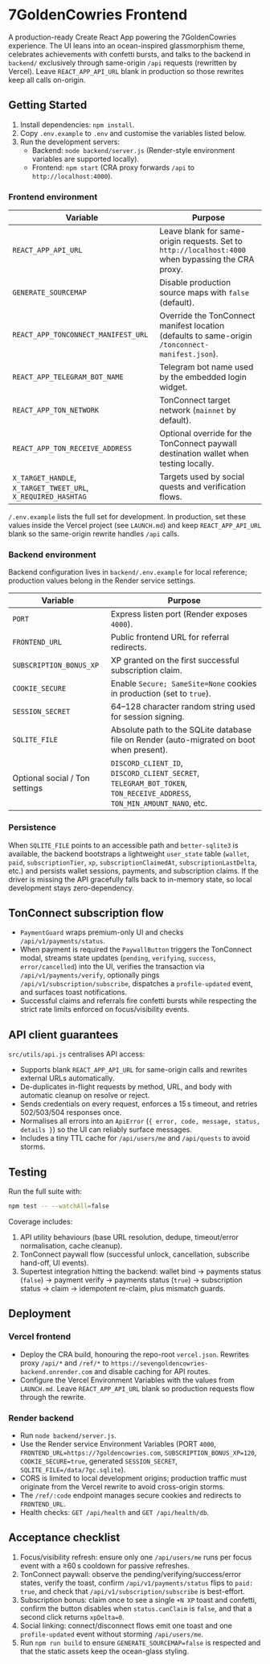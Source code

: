# 7GoldenCowries Frontend

A production-ready Create React App powering the 7GoldenCowries experience. The UI leans into an ocean-inspired glassmorphism theme, celebrates achievements with confetti bursts, and talks to the backend in `backend/` exclusively through same-origin `/api` requests (rewritten by Vercel). Leave `REACT_APP_API_URL` blank in production so those rewrites keep all calls on-origin.

## Getting Started

1. Install dependencies: `npm install`.
2. Copy `.env.example` to `.env` and customise the variables listed below.
3. Run the development servers:
   - Backend: `node backend/server.js` (Render-style environment variables are supported locally).
   - Frontend: `npm start` (CRA proxy forwards `/api` to `http://localhost:4000`).

### Frontend environment

| Variable | Purpose |
| --- | --- |
| `REACT_APP_API_URL` | Leave blank for same-origin requests. Set to `http://localhost:4000` when bypassing the CRA proxy. |
| `GENERATE_SOURCEMAP` | Disable production source maps with `false` (default). |
| `REACT_APP_TONCONNECT_MANIFEST_URL` | Override the TonConnect manifest location (defaults to same-origin `/tonconnect-manifest.json`). |
| `REACT_APP_TELEGRAM_BOT_NAME` | Telegram bot name used by the embedded login widget. |
| `REACT_APP_TON_NETWORK` | TonConnect target network (`mainnet` by default). |
| `REACT_APP_TON_RECEIVE_ADDRESS` | Optional override for the TonConnect paywall destination wallet when testing locally. |
| `X_TARGET_HANDLE`, `X_TARGET_TWEET_URL`, `X_REQUIRED_HASHTAG` | Targets used by social quests and verification flows. |

`/.env.example` lists the full set for development. In production, set these values inside the Vercel project (see `LAUNCH.md`) and keep `REACT_APP_API_URL` blank so the same-origin rewrite handles `/api` calls.

### Backend environment

Backend configuration lives in `backend/.env.example` for local reference; production values belong in the Render service settings.

| Variable | Purpose |
| --- | --- |
| `PORT` | Express listen port (Render exposes `4000`). |
| `FRONTEND_URL` | Public frontend URL for referral redirects. |
| `SUBSCRIPTION_BONUS_XP` | XP granted on the first successful subscription claim. |
| `COOKIE_SECURE` | Enable `Secure; SameSite=None` cookies in production (set to `true`). |
| `SESSION_SECRET` | 64–128 character random string used for session signing. |
| `SQLITE_FILE` | Absolute path to the SQLite database file on Render (auto-migrated on boot when present). |
| Optional social / Ton settings | `DISCORD_CLIENT_ID`, `DISCORD_CLIENT_SECRET`, `TELEGRAM_BOT_TOKEN`, `TON_RECEIVE_ADDRESS`, `TON_MIN_AMOUNT_NANO`, etc. |

### Persistence

When `SQLITE_FILE` points to an accessible path and `better-sqlite3` is available, the backend bootstraps a lightweight `user_state` table (`wallet`, `paid`, `subscriptionTier`, `xp`, `subscriptionClaimedAt`, `subscriptionLastDelta`, etc.) and persists wallet sessions, payments, and subscription claims. If the driver is missing the API gracefully falls back to in-memory state, so local development stays zero-dependency.

## TonConnect subscription flow

- `PaymentGuard` wraps premium-only UI and checks `/api/v1/payments/status`.
- When payment is required the `PaywallButton` triggers the TonConnect modal, streams state updates (`pending`, `verifying`, `success`, `error/cancelled`) into the UI, verifies the transaction via `/api/v1/payments/verify`, optionally pings `/api/v1/subscription/subscribe`, dispatches a `profile-updated` event, and surfaces toast notifications.
- Successful claims and referrals fire confetti bursts while respecting the strict rate limits enforced on focus/visibility events.

## API client guarantees

`src/utils/api.js` centralises API access:

- Supports blank `REACT_APP_API_URL` for same-origin calls and rewrites external URLs automatically.
- De-duplicates in-flight requests by method, URL, and body with automatic cleanup on resolve or reject.
- Sends credentials on every request, enforces a 15 s timeout, and retries 502/503/504 responses once.
- Normalises all errors into an `ApiError` (`{ error, code, message, status, details }`) so the UI can reliably surface messages.
- Includes a tiny TTL cache for `/api/users/me` and `/api/quests` to avoid storms.

## Testing

Run the full suite with:

```bash
npm test -- --watchAll=false
```

Coverage includes:

1. API utility behaviours (base URL resolution, dedupe, timeout/error normalisation, cache cleanup).
2. TonConnect paywall flow (successful unlock, cancellation, subscribe hand-off, UI events).
3. Supertest integration hitting the backend: wallet bind → payments status (`false`) → payment verify → payments status (`true`) → subscription status → claim → idempotent re-claim, plus mismatch guards.

## Deployment

### Vercel frontend

- Deploy the CRA build, honouring the repo-root `vercel.json`. Rewrites proxy `/api/*` and `/ref/*` to `https://sevengoldencowries-backend.onrender.com` and disable caching for API routes.
- Configure the Vercel Environment Variables with the values from `LAUNCH.md`. Leave `REACT_APP_API_URL` blank so production requests flow through the rewrite.

### Render backend

- Run `node backend/server.js`.
- Use the Render service Environment Variables (PORT `4000`, `FRONTEND_URL=https://7goldencowries.com`, `SUBSCRIPTION_BONUS_XP=120`, `COOKIE_SECURE=true`, generated `SESSION_SECRET`, `SQLITE_FILE=/data/7gc.sqlite`).
- CORS is limited to local development origins; production traffic must originate from the Vercel rewrite to avoid cross-origin storms.
- The `/ref/:code` endpoint manages secure cookies and redirects to `FRONTEND_URL`.
- Health checks: `GET /api/health` and `GET /api/health/db`.

## Acceptance checklist

1. Focus/visibility refresh: ensure only one `/api/users/me` runs per focus event with a ≥60 s cooldown for passive refreshes.
2. TonConnect paywall: observe the pending/verifying/success/error states, verify the toast, confirm `/api/v1/payments/status` flips to `paid: true`, and check that `/api/v1/subscription/subscribe` is best-effort.
3. Subscription bonus: claim once to see a single `+N XP` toast and confetti, confirm the button disables when `status.canClaim` is `false`, and that a second click returns `xpDelta=0`.
4. Social linking: connect/disconnect flows emit one toast and one `profile-updated` event without storming `/api/users/me`.
5. Run `npm run build` to ensure `GENERATE_SOURCEMAP=false` is respected and that the static assets keep the ocean-glass styling.
